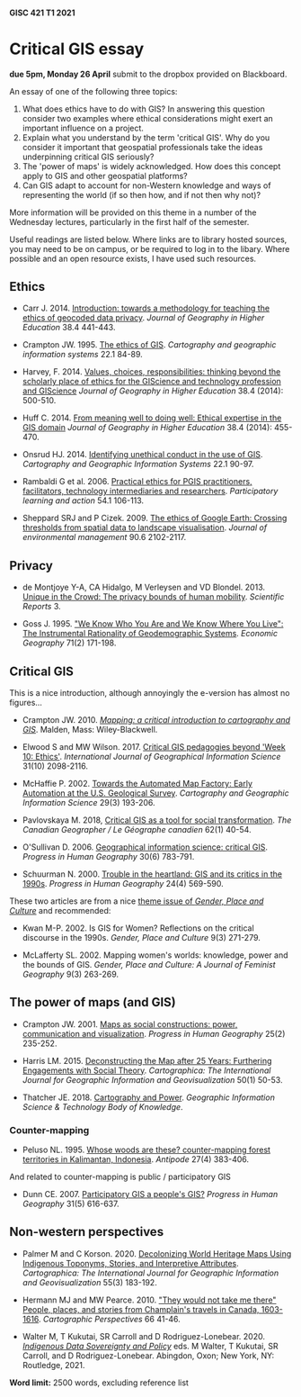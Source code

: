 #### GISC 421 T1 2021
# Critical GIS essay
**due 5pm, Monday 26 April** submit to the dropbox provided on Blackboard.

An essay of one of the following three topics:
1. What does ethics have to do with GIS? In answering this question consider two examples where ethical considerations might exert an important influence on a project.
2. Explain what you understand by the term 'critical GIS'. Why do you consider it important that geospatial professionals take the ideas underpinning critical GIS seriously?
3. The 'power of maps' is widely acknowledged. How does this concept apply to GIS and other geospatial platforms?
4. Can GIS adapt to account for non-Western knowledge and ways of representing the world (if so then how, and if not then why not)?

More information will be provided on this theme in a number of the Wednesday lectures, particularly in the first half of the semester.

Useful readings are listed below. Where links are to library hosted sources, you may need to be on campus, or be required to log in to the libary. Where possible and an open resource exists, I have used such resources.

## Ethics
+ Carr J. 2014. [Introduction: towards a methodology for teaching the ethics of geocoded data privacy](https://www-tandfonline-com.helicon.vuw.ac.nz/doi/full/10.1080/03098265.2014.971402?needAccess=true). _Journal of Geography in Higher Education_ 38.4 441-443.

+ Crampton JW. 1995. [The ethics of GIS](http://www.researchgate.net/profile/Jeremy_Crampton/publication/240302069_The_ethics_of_GIS/links/547751960cf293e2da26073a/The-ethics-of-GIS.pdf). _Cartography and geographic information systems_ 22.1 84-89.

+ Harvey, F. 2014. [Values, choices, responsibilities: thinking beyond the scholarly place of ethics for the GIScience and technology profession and GIScience](https://www-tandfonline-com.helicon.vuw.ac.nz/doi/full/10.1080/03098265.2014.956299) _Journal of Geography in Higher Education_ 38.4 (2014): 500-510.

+ Huff C. 2014. [From meaning well to doing well: Ethical expertise in the GIS domain](https://www-tandfonline-com.helicon.vuw.ac.nz/doi/full/10.1080/03098265.2014.936314) _Journal of Geography in Higher Education_ 38.4 (2014): 455-470.

+ Onsrud HJ. 2014. [Identifying unethical conduct in the use of GIS](http://www.researchgate.net/profile/Harlan_Onsrud/publication/238245557_Identifying_Unethical_Conduct_in_the_Use_of_GIS/links/53e53c0b0cf25d674e9963cc.pdf). _Cartography and Geographic Information Systems_ 22.1 90-97.

+ Rambaldi G et al. 2006. [Practical ethics for PGIS practitioners, facilitators, technology intermediaries and researchers](http://pubs.iied.org/pdfs/G02957.pdf). _Participatory learning and action_ 54.1 106-113.

+ Sheppard SRJ and P Cizek. 2009. [The ethics of Google Earth: Crossing thresholds from spatial data to landscape visualisation](https://www-sciencedirect-com.helicon.vuw.ac.nz/science/article/pii/S0301479708001151). _Journal of environmental management_ 90.6 2102-2117.

## Privacy
+ de Montjoye Y-A, CA Hidalgo, M Verleysen and VD Blondel. 2013. [Unique in the Crowd: The privacy bounds of human mobility](https://www-nature-com.helicon.vuw.ac.nz/articles/srep01376). _Scientific Reports_ 3.

+ Goss J. 1995. ["We Know Who You Are and We Know Where You Live": The Instrumental Rationality of Geodemographic Systems](https://www-jstor-org.helicon.vuw.ac.nz/stable/144357?seq=1#metadata_info_tab_contents). _Economic Geography_ 71(2) 171-198.

## Critical GIS
This is a nice introduction, although annoyingly the e-version has almost no figures...

+ Crampton JW. 2010. [_Mapping: a critical introduction to cartography and GIS_](https://ebookcentral-proquest-com.helicon.vuw.ac.nz/lib/vuw/detail.action?pq-origsite=primo&amp;docID=4433111). Malden, Mass: Wiley-Blackwell.

+ Elwood S and MW Wilson. 2017. [Critical GIS pedagogies beyond 'Week 10: Ethics'](https://www-tandfonline-com.helicon.vuw.ac.nz/doi/full/10.1080/13658816.2017.1334892). _International Journal of Geographical Information Science_ 31(10) 2098-2116.

+ McHaffie P. 2002. [Towards the Automated Map Factory: Early Automation at the U.S. Geological Survey](https://www-tandfonline-com.helicon.vuw.ac.nz/doi/abs/10.1559/152304002782008521). _Cartography and Geographic Information Science_ 29(3) 193-206.

+ Pavlovskaya M. 2018, [Critical GIS as a tool for social transformation](https://onlinelibrary-wiley-com.helicon.vuw.ac.nz/doi/full/10.1111/cag.12438). _The Canadian Geographer / Le Géographe canadien_ 62(1) 40-54.

+ O'Sullivan D. 2006. [Geographical information science: critical GIS](https://journals-sagepub-com.helicon.vuw.ac.nz/doi/abs/10.1177/0309132506071528). _Progress in Human Geography_ 30(6) 783-791.

+ Schuurman N. 2000. [Trouble in the heartland: GIS and its critics in the 1990s](https://journals-sagepub-com.helicon.vuw.ac.nz/doi/abs/10.1191/030913200100189111). _Progress in Human Geography_ 24(4) 569-590.

These two articles are from a nice [theme issue of _Gender, Place and Culture_](https://www-tandfonline-com.helicon.vuw.ac.nz/toc/cgpc20/9/3?nav=tocList) and recommended:

+ Kwan M-P. 2002. Is GIS for Women? Reflections on the critical discourse in the 1990s. _Gender, Place and Culture_ 9(3) 271-279.

+ McLafferty SL. 2002. Mapping women's worlds: knowledge, power and the bounds of GIS. _Gender, Place and Culture: A Journal of Feminist Geography_ 9(3) 263-269.

## The power of maps (and GIS)
+ Crampton JW. 2001. [Maps as social constructions: power, communication and visualization](https://journals-sagepub-com.helicon.vuw.ac.nz/doi/abs/10.1191/030913201678580494). _Progress in Human Geography_ 25(2) 235-252.

+ Harris LM. 2015. [Deconstructing the Map after 25 Years: Furthering Engagements with Social Theory](https://muse-jhu-edu.helicon.vuw.ac.nz/article/577436/pdf). _Cartographica: The International Journal for Geographic Information and Geovisualization_ 50(1) 50-53.

+ Thatcher JE. 2018. [Cartography and Power](http://gistbok.ucgis.org/bok-topics/cartography-and-power). _Geographic Information Science &amp; Technology Body of Knowledge_.

### Counter-mapping
+ Peluso NL. 1995. [Whose woods are these? counter-mapping forest territories in Kalimantan, Indonesia](https://onlinelibrary-wiley-com.helicon.vuw.ac.nz/doi/abs/10.1111/j.1467-8330.1995.tb00286.x). _Antipode_ 27(4) 383-406.

And related to counter-mapping is public / participatory GIS

+ Dunn CE. 2007. [Participatory GIS a people's GIS?](https://journals-sagepub-com.helicon.vuw.ac.nz/doi/abs/10.1177/0309132507081493) _Progress in Human Geography_ 31(5) 616-637.

## Non-western perspectives
+ Palmer M and C Korson. 2020. [Decolonizing World Heritage Maps Using Indigenous Toponyms, Stories, and Interpretive Attributes](https://muse-jhu-edu.helicon.vuw.ac.nz/article/766917). _Cartographica: The International Journal for Geographic Information and Geovisualization_ 55(3) 183-192.

+ Hermann MJ and MW Pearce. 2010. ["They would not take me there" People, places, and stories from Champlain's travels in Canada, 1603-1616](https://cartographicperspectives.org/index.php/journal/article/view/cp66-hermann-pearce/158). _Cartographic Perspectives_ 66 41-46.

+ Walter M, T Kukutai, SR Carroll and D Rodriguez-Lonebear. 2020. [_Indigenous Data Sovereignty and Policy_](https://www.taylorfrancis.com/books/9781000214208) eds. M Walter, T Kukutai, SR Carroll, and D Rodriguez-Lonebear. Abingdon, Oxon; New York, NY: Routledge, 2021.

**Word limit:** 2500 words, excluding reference list
